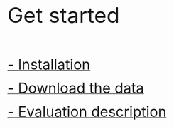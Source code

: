<br> 

<font size="7"> Get started</font>

<br> 

<br> 
 
[<font size="6"> - Installation</font>](getstarted_install.md)
  
[<font size="6"> - Download the data</font>](getstarted_data.md) 
 
[<font size="6"> - Evaluation description</font>](getstarted_eval.md) 
 